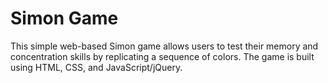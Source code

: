 # Simon Game

This simple web-based Simon game allows users to test their memory and concentration skills by replicating a sequence of colors. The game is built using HTML, CSS, and JavaScript/jQuery.
